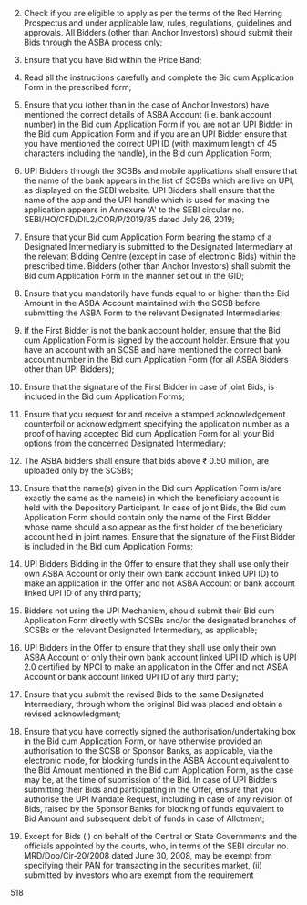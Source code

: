 2. Check if you are eligible to apply as per the terms of the Red Herring Prospectus and under applicable law, rules, regulations, guidelines and approvals. All Bidders (other than Anchor Investors) should submit their Bids through the ASBA process only;

3. Ensure that you have Bid within the Price Band;

4. Read all the instructions carefully and complete the Bid cum Application Form in the prescribed form;

5. Ensure that you (other than in the case of Anchor Investors) have mentioned the correct details of ASBA Account (i.e. bank account number) in the Bid cum Application Form if you are not an UPI Bidder in the Bid cum Application Form and if you are an UPI Bidder ensure that you have mentioned the correct UPI ID (with maximum length of 45 characters including the handle), in the Bid cum Application Form;

6. UPI Bidders through the SCSBs and mobile applications shall ensure that the name of the bank appears in the list of SCSBs which are live on UPI, as displayed on the SEBI website. UPI Bidders shall ensure that the name of the app and the UPI handle which is used for making the application appears in Annexure 'A' to the SEBI circular no. SEBI/HO/CFD/DIL2/COR/P/2019/85 dated July 26, 2019;

7. Ensure that your Bid cum Application Form bearing the stamp of a Designated Intermediary is submitted to the Designated Intermediary at the relevant Bidding Centre (except in case of electronic Bids) within the prescribed time. Bidders (other than Anchor Investors) shall submit the Bid cum Application Form in the manner set out in the GID;

8. Ensure that you mandatorily have funds equal to or higher than the Bid Amount in the ASBA Account maintained with the SCSB before submitting the ASBA Form to the relevant Designated Intermediaries;

9. If the First Bidder is not the bank account holder, ensure that the Bid cum Application Form is signed by the account holder. Ensure that you have an account with an SCSB and have mentioned the correct bank account number in the Bid cum Application Form (for all ASBA Bidders other than UPI Bidders);

10. Ensure that the signature of the First Bidder in case of joint Bids, is included in the Bid cum Application Forms;

11. Ensure that you request for and receive a stamped acknowledgement counterfoil or acknowledgment specifying the application number as a proof of having accepted Bid cum Application Form for all your Bid options from the concerned Designated Intermediary;

12. The ASBA bidders shall ensure that bids above ₹ 0.50 million, are uploaded only by the SCSBs;

13. Ensure that the name(s) given in the Bid cum Application Form is/are exactly the same as the name(s) in which the beneficiary account is held with the Depository Participant. In case of joint Bids, the Bid cum Application Form should contain only the name of the First Bidder whose name should also appear as the first holder of the beneficiary account held in joint names. Ensure that the signature of the First Bidder is included in the Bid cum Application Forms;

14. UPI Bidders Bidding in the Offer to ensure that they shall use only their own ASBA Account or only their own bank account linked UPI ID) to make an application in the Offer and not ASBA Account or bank account linked UPI ID of any third party;

15. Bidders not using the UPI Mechanism, should submit their Bid cum Application Form directly with SCSBs and/or the designated branches of SCSBs or the relevant Designated Intermediary, as applicable;

16. UPI Bidders in the Offer to ensure that they shall use only their own ASBA Account or only their own bank account linked UPI ID which is UPI 2.0 certified by NPCI to make an application in the Offer and not ASBA Account or bank account linked UPI ID of any third party;

17. Ensure that you submit the revised Bids to the same Designated Intermediary, through whom the original Bid was placed and obtain a revised acknowledgment;

18. Ensure that you have correctly signed the authorisation/undertaking box in the Bid cum Application Form, or have otherwise provided an authorisation to the SCSB or Sponsor Banks, as applicable, via the electronic mode, for blocking funds in the ASBA Account equivalent to the Bid Amount mentioned in the Bid cum Application Form, as the case may be, at the time of submission of the Bid. In case of UPI Bidders submitting their Bids and participating in the Offer, ensure that you authorise the UPI Mandate Request, including in case of any revision of Bids, raised by the Sponsor Banks for blocking of funds equivalent to Bid Amount and subsequent debit of funds in case of Allotment;

19. Except for Bids (i) on behalf of the Central or State Governments and the officials appointed by the courts, who, in terms of the SEBI circular no. MRD/Dop/Cir-20/2008 dated June 30, 2008, may be exempt from specifying their PAN for transacting in the securities market, (ii) submitted by investors who are exempt from the requirement

518